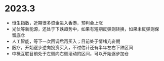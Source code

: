 # 2023.3

- 恒生指数，近期很多资金进入香港，预判会上涨
- 光伏等新能源，还处于下跌趋势中，如果有短期反弹则转换，如果未反弹则保留底仓
- 人工智能，等下一次回调后再买入；目前处于情绪亢奋期
- 医疗，开始逐步逆向投资买入，不过估计还有半年左右下跌区间
- 中概互联目前处于左侧向右侧滚动的区间，可以开始逐步加仓
